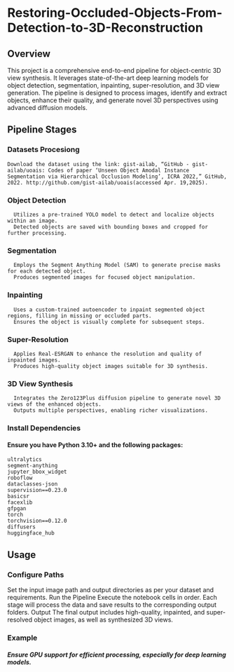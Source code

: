 # Restoring-Occluded-Objects-From-Detection-to-3D-Reconstruction
## Overview
This project is a comprehensive end-to-end pipeline for object-centric 3D view synthesis. It leverages state-of-the-art deep learning models for object detection, segmentation, inpainting, super-resolution, and 3D view generation. The pipeline is designed to process images, identify and extract objects, enhance their quality, and generate novel 3D perspectives using advanced diffusion models.

## Pipeline Stages
  ### Datasets Procesiong
    Download the dataset using the link: gist-ailab, “GitHub - gist-ailab/uoais: Codes of paper ‘Unseen Object Amodal Instance Segmentation via Hierarchical Occlusion Modeling’, ICRA 2022,” GitHub, 2022. http://github.com/gist-ailab/uoais(accessed Apr. 19,2025).

  ### Object Detection
      Utilizes a pre-trained YOLO model to detect and localize objects within an image.
      Detected objects are saved with bounding boxes and cropped for further processing.
      
  ### Segmentation
      Employs the Segment Anything Model (SAM) to generate precise masks for each detected object.
      Produces segmented images for focused object manipulation.

  ### Inpainting
      Uses a custom-trained autoencoder to inpaint segmented object regions, filling in missing or occluded parts.
      Ensures the object is visually complete for subsequent steps.

  ### Super-Resolution
      Applies Real-ESRGAN to enhance the resolution and quality of inpainted images.
      Produces high-quality object images suitable for 3D synthesis.

  ### 3D View Synthesis
      Integrates the Zero123Plus diffusion pipeline to generate novel 3D views of the enhanced objects.
      Outputs multiple perspectives, enabling richer visualizations.


### Install Dependencies

  #### Ensure you have Python 3.10+ and the following packages:
    ultralytics
    segment-anything
    jupyter_bbox_widget
    roboflow
    dataclasses-json
    supervision==0.23.0
    basicsr
    facexlib
    gfpgan  
    torch
    torchvision==0.12.0
    diffusers
    huggingface_hub

## Usage
### Configure Paths
  Set the input image path and output directories as per your dataset and requirements.
  Run the Pipeline
  Execute the notebook cells in order. Each stage will process the data and save results to the corresponding output folders.
Output
  The final output includes high-quality, inpainted, and super-resolved object images, as well as synthesized 3D views.

### Example


##### Ensure GPU support for efficient processing, especially for deep learning models.


